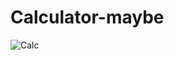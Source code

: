 # Calculator-maybe

![Calc](https://github.com/vtg2000/Calculator-maybe/blob/master/Capture1%20(1).PNG)
